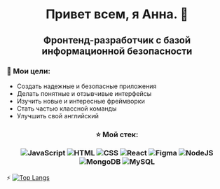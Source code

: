 
<h1 align="center"> Привет всем, я Анна. 👋</h1>
<h2 align="center">Фронтенд-разработчик с базой информационной безопасности</h2>

### 🎯 Мои цели:
- Создать надежные и безопасные приложения
- Делать понятные и отзывчивые интерфейсы
- Изучить новые и интересные фреймворки
- Стать частью классной команды
- Улучшить свой английский

<h3 align="center"> ⭐ Мой стек:
<p>
  
  ![JavaScript](https://img.shields.io/badge/javascript-%23323330.svg?style=for-the-badge&logo=javascript&logoColor=%23F7DF1E)
  ![HTML](https://img.shields.io/badge/html5-%23E34F26.svg?style=for-the-badge&logo=html5&logoColor=white)
  ![CSS](https://img.shields.io/badge/css3-%231572B6.svg?style=for-the-badge&logo=css3&logoColor=white)
  ![React](https://img.shields.io/badge/react-%2320232a.svg?style=for-the-badge&logo=react&logoColor=%2361DAFB)
  ![Figma](https://img.shields.io/badge/figma-%23F24E1E.svg?style=for-the-badge&logo=figma&logoColor=white)
  ![NodeJS](https://img.shields.io/badge/node.js-6DA55F?style=for-the-badge&logo=node.js&logoColor=white)
  ![MongoDB](https://img.shields.io/badge/MongoDB-%234ea94b.svg?style=for-the-badge&logo=mongodb&logoColor=white)
  ![MySQL](https://img.shields.io/badge/mysql-4479A1.svg?style=for-the-badge&logo=mysql&logoColor=white)

  </p>
</h3>

 ⚡ [![Top Langs](https://github-readme-stats.vercel.app/api/top-langs/?procsimo97=anuraghazra&layout=compact)](https://github.com/anuraghazra/github-readme-stats)
